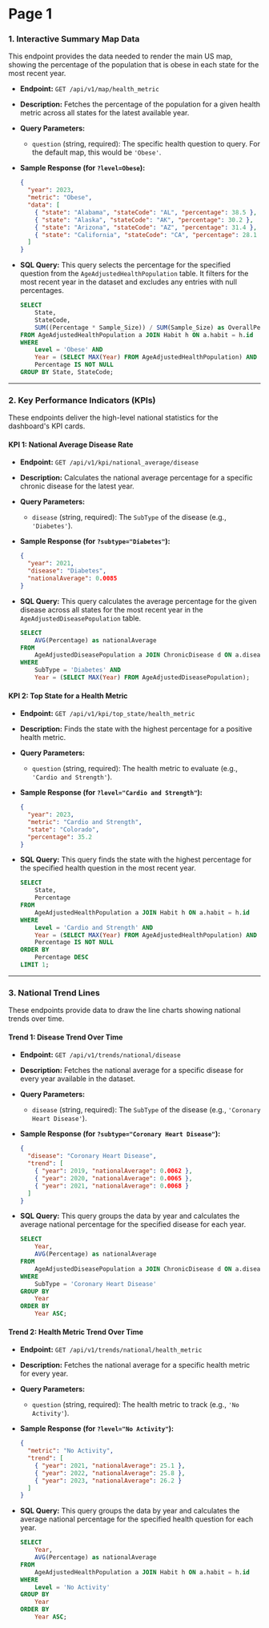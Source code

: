 # Page 1

### **1. Interactive Summary Map Data**

This endpoint provides the data needed to render the main US map, showing the percentage of the population that is obese in each state for the most recent year.

  * **Endpoint:** `GET /api/v1/map/health_metric`

  * **Description:** Fetches the percentage of the population for a given health metric across all states for the latest available year.

  * **Query Parameters:**

      * `question` (string, required): The specific health question to query. For the default map, this would be `'Obese'`.

  * **Sample Response (for `?level=Obese`):**

    ```json
    {
      "year": 2023,
      "metric": "Obese",
      "data": [
        { "state": "Alabama", "stateCode": "AL", "percentage": 38.5 },
        { "state": "Alaska", "stateCode": "AK", "percentage": 30.2 },
        { "state": "Arizona", "stateCode": "AZ", "percentage": 31.4 },
        { "state": "California", "stateCode": "CA", "percentage": 28.1 }
      ]
    }
    ```

  * **SQL Query:**
    This query selects the percentage for the specified question from the `AgeAdjustedHealthPopulation` table. It filters for the most recent year in the dataset and excludes any entries with null percentages.

    ```sql
    SELECT
        State,
        StateCode,
        SUM((Percentage * Sample_Size)) / SUM(Sample_Size) as OverallPercentage
    FROM AgeAdjustedHealthPopulation a JOIN Habit h ON a.habit = h.id
    WHERE
        Level = 'Obese' AND
        Year = (SELECT MAX(Year) FROM AgeAdjustedHealthPopulation) AND 
        Percentage IS NOT NULL
    GROUP BY State, StateCode;
    ```

-----

### **2. Key Performance Indicators (KPIs)**

These endpoints deliver the high-level national statistics for the dashboard's KPI cards.

#### **KPI 1: National Average Disease Rate**

  * **Endpoint:** `GET /api/v1/kpi/national_average/disease`

  * **Description:** Calculates the national average percentage for a specific chronic disease for the latest year.

  * **Query Parameters:**

      * `disease` (string, required): The `SubType` of the disease (e.g., `'Diabetes'`).

  * **Sample Response (for `?subtype="Diabetes"`):**

    ```json
    {
      "year": 2021,
      "disease": "Diabetes",
      "nationalAverage": 0.0085
    }
    ```

  * **SQL Query:**
    This query calculates the average percentage for the given disease across all states for the most recent year in the `AgeAdjustedDiseasePopulation` table.

    ```sql
    SELECT
        AVG(Percentage) as nationalAverage
    FROM
        AgeAdjustedDiseasePopulation a JOIN ChronicDisease d ON a.disease = d.id
    WHERE
        SubType = 'Diabetes' AND
        Year = (SELECT MAX(Year) FROM AgeAdjustedDiseasePopulation);    
    ```

#### **KPI 2: Top State for a Health Metric**

  * **Endpoint:** `GET /api/v1/kpi/top_state/health_metric`

  * **Description:** Finds the state with the highest percentage for a positive health metric.

  * **Query Parameters:**

      * `question` (string, required): The health metric to evaluate (e.g., `'Cardio and Strength'`).

  * **Sample Response (for `?level="Cardio and Strength"`):**

    ```json
    {
      "year": 2023,
      "metric": "Cardio and Strength",
      "state": "Colorado",
      "percentage": 35.2
    }
    ```

  * **SQL Query:**
    This query finds the state with the highest percentage for the specified health question in the most recent year.

    ```sql
    SELECT
        State,
        Percentage
    FROM
        AgeAdjustedHealthPopulation a JOIN Habit h ON a.habit = h.id
    WHERE
        Level = 'Cardio and Strength' AND
        Year = (SELECT MAX(Year) FROM AgeAdjustedHealthPopulation) AND
        Percentage IS NOT NULL
    ORDER BY
        Percentage DESC
    LIMIT 1;
    ```

-----

### **3. National Trend Lines**

These endpoints provide data to draw the line charts showing national trends over time.

#### **Trend 1: Disease Trend Over Time**

  * **Endpoint:** `GET /api/v1/trends/national/disease`

  * **Description:** Fetches the national average for a specific disease for every year available in the dataset.

  * **Query Parameters:**

      * `disease` (string, required): The `SubType` of the disease (e.g., `'Coronary Heart Disease'`).

  * **Sample Response (for `?subtype="Coronary Heart Disease"`):**

    ```json
    {
      "disease": "Coronary Heart Disease",
      "trend": [
        { "year": 2019, "nationalAverage": 0.0062 },
        { "year": 2020, "nationalAverage": 0.0065 },
        { "year": 2021, "nationalAverage": 0.0068 }
      ]
    }
    ```

  * **SQL Query:**
    This query groups the data by year and calculates the average national percentage for the specified disease for each year.

    ```sql
    SELECT
        Year,
        AVG(Percentage) as nationalAverage
    FROM
        AgeAdjustedDiseasePopulation a JOIN ChronicDisease d ON a.disease = d.id
    WHERE
        SubType = 'Coronary Heart Disease'
    GROUP BY
        Year
    ORDER BY
        Year ASC;    
    ```

#### **Trend 2: Health Metric Trend Over Time**

  * **Endpoint:** `GET /api/v1/trends/national/health_metric`

  * **Description:** Fetches the national average for a specific health metric for every year.

  * **Query Parameters:**

      * `question` (string, required): The health metric to track (e.g., `'No Activity'`).

  * **Sample Response (for `?level="No Activity"`):**

    ```json
    {
      "metric": "No Activity",
      "trend": [
        { "year": 2021, "nationalAverage": 25.1 },
        { "year": 2022, "nationalAverage": 25.8 },
        { "year": 2023, "nationalAverage": 26.2 }
      ]
    }
    ```

  * **SQL Query:**
    This query groups the data by year and calculates the average national percentage for the specified health question for each year.

    ```sql
    SELECT
        Year,
        AVG(Percentage) as nationalAverage
    FROM
        AgeAdjustedHealthPopulation a JOIN Habit h ON a.habit = h.id
    WHERE
        Level = 'No Activity'
    GROUP BY
        Year
    ORDER BY
        Year ASC;    
    ```
